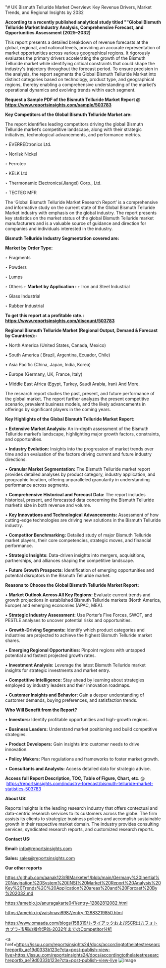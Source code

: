 "# UK Bismuth Telluride Market Overview: Key Revenue Drivers, Market Trends, and Regional Insights by 2032

<strong>According to a recently published analytical study titled ""Global Bismuth Telluride Market Industry Analysis, Comprehensive Forecast, and Opportunities Assessment (2025–2032)</strong>

This report presents a detailed breakdown of revenue forecasts at the global, regional, and national levels, providing an accurate representation of market opportunities across various geographical regions. It rigorously evaluates the primary drivers accelerating the growth of the Bismuth Telluride market while identifying critical constraints that could shape the industry's trajectory throughout the forecast period. To ensure precision in the analysis, the report segments the Global Bismuth Telluride Market into distinct categories based on technology, product type, and geographical regions, thereby enabling a comprehensive understanding of the market’s operational dynamics and evolving trends within each segment.

<strong>Request a Sample PDF of the Bismuth Telluride Market Report </strong><strong>@<a href=https://www.reportsinsights.com/sample/503783 style=color:#0000ff;> https://www.reportsinsights.com/sample/503783</a></strong></font>

<strong>Key Competitors of the Global Bismuth Telluride Market are:</strong>

The report identifies leading competitors driving the global Bismuth Telluride market’s competitive landscape, along with their strategic initiatives, technological advancements, and performance metrics.

‣ EVERREDtronics Ltd.

‣ Norilsk Nickel

‣ Ferrotec

‣ KELK Ltd

‣ Thermonamic Electronics(Jiangxi) Corp., Ltd.

‣ TECTEG MFR

The ‘Global Bismuth Telluride Market Research Report’ is a comprehensive and informative study on the current state of the Global Bismuth Telluride Market industry with emphasis on the global industry. The report presents key statistics on the market status of the global Bismuth Telluride market manufacturers and is a valuable source of guidance and direction for companies and individuals interested in the industry.

<strong>Bismuth Telluride Industry Segmentation covered are:</strong>

<strong>Market by Order Type: </strong>

‣ Fragments

‣ Powders

‣ Lumps

‣ Others
‣ 
<strong>Market by Application :</strong>
‣ Iron and Steel Industrial

‣ Glass Industrial

‣ Rubber Industrial

<strong>To get this report at a profitable rate.: <a href=https://www.reportsinsights.com/discount/503783 style=color:#0000ff;>https://www.reportsinsights.com/discount/503783</a></strong></font>

<strong>Regional Bismuth Telluride Market (Regional Output, Demand &amp; Forecast by Countries):-</strong>

• North America (United States, Canada, Mexico)

• South America ( Brazil, Argentina, Ecuador, Chile)

• Asia Pacific (China, Japan, India, Korea)

• Europe (Germany, UK, France, Italy)

• Middle East Africa (Egypt, Turkey, Saudi Arabia, Iran) And More.

The research report studies the past, present, and future performance of the global market. The report further analyzes the present competitive scenario, prevalent business models, and the likely advancements in offerings by significant players in the coming years.

<strong>Key Highlights of the Global Bismuth Telluride Market Report:</strong>

• <strong>Extensive Market Analysis:</strong> An in-depth assessment of the Bismuth Telluride market’s landscape, highlighting major growth factors, constraints, and opportunities.

• <strong>Industry Evolution:</strong> Insights into the progression of market trends over time and an evaluation of the factors driving current and future industry directions.

• <strong>Granular Market Segmentation:</strong> The Bismuth Telluride market report provides detailed analyses by product category, industry application, and geographic location, offering unparalleled granularity in understanding performance across segments.

• <strong>Comprehensive Historical and Forecast Data:</strong> The report includes historical, present, and forecasted data concerning the Bismuth Telluride market’s size in both revenue and volume.

• <strong>Key Innovations and Technological Advancements:</strong> Assessment of how cutting-edge technologies are driving new solutions in the Bismuth Telluride industry.

• <strong>Competitor Benchmarking:</strong> Detailed study of major Bismuth Telluride market players, their core competencies, strategic moves, and financial performance.

• <strong>Strategic Insights:</strong> Data-driven insights into mergers, acquisitions, partnerships, and alliances shaping the competitive landscape.

• <strong>Future Growth Prospects:</strong> Identification of emerging opportunities and potential disruptors in the Bismuth Telluride market.

<strong>Reasons to Choose the Global Bismuth Telluride Market Report:</strong>

• <strong>Market Outlook Across All Key Regions:</strong> Evaluate current trends and growth projections in established Bismuth Telluride markets (North America, Europe) and emerging economies (APAC, MEA).

• <strong>Strategic Industry Assessment:</strong> Use Porter’s Five Forces, SWOT, and PESTLE analyses to uncover potential risks and opportunities.

• <strong>Growth-Driving Segments:</strong> Identify which product categories and industries are projected to achieve the highest Bismuth Telluride market shares.

• <strong>Emerging Regional Opportunities:</strong> Pinpoint regions with untapped potential and fastest projected growth rates.

• <strong>Investment Analysis:</strong> Leverage the latest Bismuth Telluride market insights for strategic investments and market entry.

• <strong>Competitive Intelligence:</strong> Stay ahead by learning about strategies employed by industry leaders and their innovation roadmaps.

• <strong>Customer Insights and Behavior:</strong> Gain a deeper understanding of customer demands, buying preferences, and satisfaction trends.

<strong>Who Will Benefit from the Report?</strong>

• <strong>Investors:</strong> Identify profitable opportunities and high-growth regions.

• <strong>Business Leaders:</strong> Understand market positioning and build competitive strategies.

• <strong>Product Developers:</strong> Gain insights into customer needs to drive innovation.

• <strong>Policy Makers:</strong> Plan regulations and frameworks to foster market growth.

• <strong>Consultants and Analysts:</strong> Access detailed data for strategic advice.
</ul>
<strong>Access full Report Description, TOC, Table of Figure, Chart, etc. </strong>@  <a href=https://reportsinsights.com/industry-forecast/bismuth-telluride-market-statistics-503783 style=color:#0000ff;>https://reportsinsights.com/industry-forecast/bismuth-telluride-market-statistics-503783</a></font>

<strong><strong>About US</strong>:</strong>

Reports Insights is the leading research industry that offers contextual and data-centric research services to its customers across the globe. The firm assists its clients to strategize business policies and accomplish sustainable growth in their respective market domain. The industry provides consulting services, syndicated research reports, and customized research reports.

<strong>Contact US:</strong>

<p class=""""><b>Email:</b> <a href=mailto:info@reportsinsights.com>info@reportsinsights.com</a></p>
<p class=""""><b>Sales:</b> <a href=mailto:sales@reportsinsights.com>sales@reportsinsights.com</a></p>

<strong>Our other reports</strong>

<a href=https://github.com/aanak123/RIMarketer1/blob/main/Germany%20Inertial%20Navigation%20System%20(INS)%20Market%20Report%20Analysis%20Key%20Trends%2C%20Application%20areas%20and%20Forcast%20By%202032.md>https://github.com/aanak123/RIMarketer1/blob/main/Germany%20Inertial%20Navigation%20System%20(INS)%20Market%20Report%20Analysis%20Key%20Trends%2C%20Application%20areas%20and%20Forcast%20By%202032.md</a>

<a href=https://ameblo.jp/anuragakarte041/entry-12882812082.html>https://ameblo.jp/anuragakarte041/entry-12882812082.html</a>

<a href=https://ameblo.jp/vaishnavi8987/entry-12883219850.html>https://ameblo.jp/vaishnavi8987/entry-12883219850.html</a>

<a href=https://www.omaada.com/blogs/158319/トライアックおよびSCR出力フォトカプラ-市場の機会評価-2032年までのCompetitor分析>https://www.omaada.com/blogs/158319/トライアックおよびSCR出力フォトカプラ-市場の機会評価-2032年までのCompetitor分析</a>

<a href=https://issuu.com/reportsinsights24/docs/accordingtothelatestresearchreportb_ae19d0333b123e?cta=post-publish-view-live>https://issuu.com/reportsinsights24/docs/accordingtothelatestresearchreportb_ae19d0333b123e?cta=post-publish-view-live</a>
![image](https://github.com/user-attachments/assets/8dba49f3-203d-4760-ae4f-5689908ecc06)
